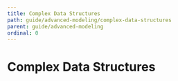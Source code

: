 ```yaml
---
title: Complex Data Structures
path: guide/advanced-modeling/complex-data-structures
parent: guide/advanced-modeling
ordinal: 0
---
```

# Complex Data Structures

<div pbl-example-view="pbl-complex-data-structures-example"></div>
